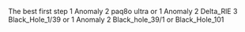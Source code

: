 The best first step
1 Anomaly
2 paq8o ultra
or
1 Anomaly 
2 Delta_RlE
3 Black_Hole_1/39
or
1 Anomaly 2 Black_hole_39/1
or
Black_Hole_101
